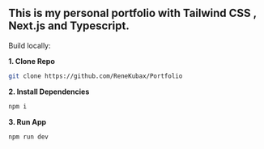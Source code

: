 ## This is my personal portfolio with Tailwind CSS , Next.js and Typescript.


Build locally:

**1. Clone Repo**

```bash
git clone https://github.com/ReneKubax/Portfolio
```

**2. Install Dependencies**

```bash
npm i
```


**3. Run App**

```bash
npm run dev
```


